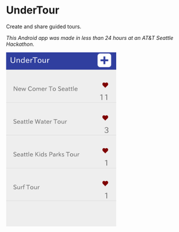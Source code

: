 # UnderTour
Create and share guided tours.

*This Android app was made in less than 24 hours at an AT&T Seattle Hackathon.*


<img src="https://raw.githubusercontent.com/patrickeddy/undertour/master/undertour_screenshot.png" width=300 />
